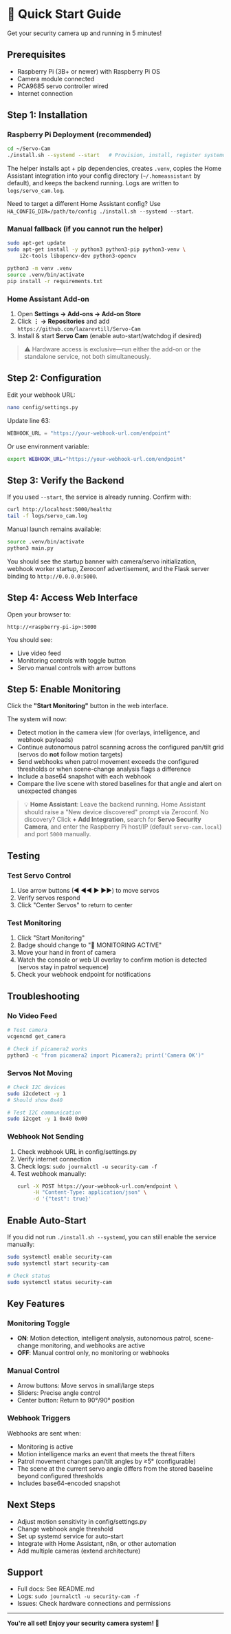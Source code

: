 # 🚀 Quick Start Guide

Get your security camera up and running in 5 minutes!

## Prerequisites

- Raspberry Pi (3B+ or newer) with Raspberry Pi OS
- Camera module connected
- PCA9685 servo controller wired
- Internet connection

## Step 1: Installation

### Raspberry Pi Deployment (recommended)

```bash
cd ~/Servo-Cam
./install.sh --systemd --start   # Provision, install, register systemd, and start immediately
```

The helper installs apt + pip dependencies, creates `.venv`, copies the Home Assistant integration into your config directory (`~/.homeassistant` by default), and keeps the backend running. Logs are written to `logs/servo_cam.log`.

Need to target a different Home Assistant config? Use `HA_CONFIG_DIR=/path/to/config ./install.sh --systemd --start`.

### Manual fallback (if you cannot run the helper)

```bash
sudo apt-get update
sudo apt-get install -y python3 python3-pip python3-venv \
    i2c-tools libopencv-dev python3-opencv

python3 -m venv .venv
source .venv/bin/activate
pip install -r requirements.txt
```

### Home Assistant Add-on

1. Open **Settings → Add-ons → Add-on Store**
2. Click **⋮ → Repositories** and add `https://github.com/lazarevtill/Servo-Cam`
3. Install & start **Servo Cam** (enable auto-start/watchdog if desired)

> ⚠️ Hardware access is exclusive—run either the add-on or the standalone service, not both simultaneously.

## Step 2: Configuration

Edit your webhook URL:

```bash
nano config/settings.py
```

Update line 63:
```python
WEBHOOK_URL = "https://your-webhook-url.com/endpoint"
```

Or use environment variable:
```bash
export WEBHOOK_URL="https://your-webhook-url.com/endpoint"
```

## Step 3: Verify the Backend

If you used `--start`, the service is already running. Confirm with:

```bash
curl http://localhost:5000/healthz
tail -f logs/servo_cam.log
```

Manual launch remains available:

```bash
source .venv/bin/activate
python3 main.py
```

You should see the startup banner with camera/servo initialization, webhook worker startup, Zeroconf advertisement, and the Flask server binding to `http://0.0.0.0:5000`.

## Step 4: Access Web Interface

Open your browser to:

```
http://<raspberry-pi-ip>:5000
```

You should see:
- Live video feed
- Monitoring controls with toggle button
- Servo manual controls with arrow buttons

## Step 5: Enable Monitoring

Click the **"Start Monitoring"** button in the web interface.

The system will now:
- Detect motion in the camera view (for overlays, intelligence, and webhook payloads)
- Continue autonomous patrol scanning across the configured pan/tilt grid (servos do **not** follow motion targets)
- Send webhooks when patrol movement exceeds the configured thresholds or when scene-change analysis flags a difference
- Include a base64 snapshot with each webhook
- Compare the live scene with stored baselines for that angle and alert on unexpected changes

> 💡 **Home Assistant**: Leave the backend running. Home Assistant should raise a "New device discovered" prompt via Zeroconf. No discovery? Click **+ Add Integration**, search for **Servo Security Camera**, and enter the Raspberry Pi host/IP (default `servo-cam.local`) and port `5000` manually.

## Testing

### Test Servo Control

1. Use arrow buttons (◀ ◀◀ ▶ ▶▶) to move servos
2. Verify servos respond
3. Click "Center Servos" to return to center

### Test Monitoring

1. Click "Start Monitoring"
2. Badge should change to "🔴 MONITORING ACTIVE"
3. Move your hand in front of camera
4. Watch the console or web UI overlay to confirm motion is detected (servos stay in patrol sequence)
5. Check your webhook endpoint for notifications

## Troubleshooting

### No Video Feed

```bash
# Test camera
vcgencmd get_camera

# Check if picamera2 works
python3 -c "from picamera2 import Picamera2; print('Camera OK')"
```

### Servos Not Moving

```bash
# Check I2C devices
sudo i2cdetect -y 1
# Should show 0x40

# Test I2C communication
sudo i2cget -y 1 0x40 0x00
```

### Webhook Not Sending

1. Check webhook URL in config/settings.py
2. Verify internet connection
3. Check logs: `sudo journalctl -u security-cam -f`
4. Test webhook manually:
   ```bash
   curl -X POST https://your-webhook-url.com/endpoint \
        -H "Content-Type: application/json" \
        -d '{"test": true}'
   ```

## Enable Auto-Start

If you did not run `./install.sh --systemd`, you can still enable the service manually:

```bash
sudo systemctl enable security-cam
sudo systemctl start security-cam

# Check status
sudo systemctl status security-cam
```

## Key Features

### Monitoring Toggle
- **ON**: Motion detection, intelligent analysis, autonomous patrol, scene-change monitoring, and webhooks are active
- **OFF**: Manual control only, no monitoring or webhooks

### Manual Control
- Arrow buttons: Move servos in small/large steps
- Sliders: Precise angle control
- Center button: Return to 90°/90° position

### Webhook Triggers
Webhooks are sent when:
- Monitoring is active
- Motion intelligence marks an event that meets the threat filters
- Patrol movement changes pan/tilt angles by ≥5° (configurable)
- The scene at the current servo angle differs from the stored baseline beyond configured thresholds
- Includes base64-encoded snapshot

## Next Steps

- Adjust motion sensitivity in config/settings.py
- Change webhook angle threshold
- Set up systemd service for auto-start
- Integrate with Home Assistant, n8n, or other automation
- Add multiple cameras (extend architecture)

## Support

- Full docs: See README.md
- Logs: `sudo journalctl -u security-cam -f`
- Issues: Check hardware connections and permissions

---

**You're all set! Enjoy your security camera system! 🎉**
